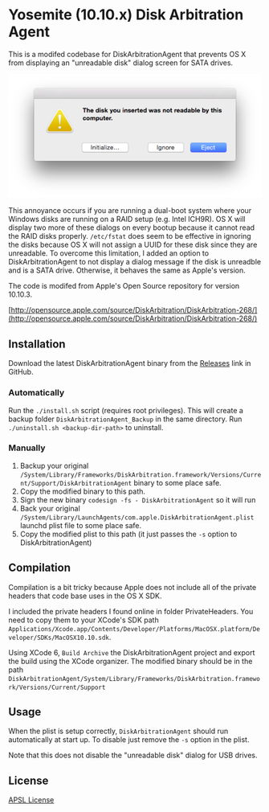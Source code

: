 # Yosemite (10.10.x) Disk Arbitration Agent

This is a modifed codebase for DiskArbitrationAgent that prevents OS X from displaying an "unreadable disk" dialog screen for SATA drives.

![unreadble disk dialog](https://raw.githubusercontent.com/jrnewell/disk-arbitration-agent/master/images/dialog.png)

This annoyance occurs if you are running a dual-boot system where your Windows disks are running on a RAID setup (e.g. Intel ICH9R).  OS X will display two more of these dialogs on every bootup because it cannot read the RAID disks properly.  ``/etc/fstat`` does seem to be effective in ignoring the disks because OS X will not assign a UUID for these disk since they are unreadable.  To overcome this limitation, I added an option to DiskArbitrationAgent to not display a dialog message if the disk is unreadble and is a SATA drive.  Otherwise, it behaves the same as Apple's version.

The code is modifed from Apple's Open Source repository for version 10.10.3.

[http://opensource.apple.com/source/DiskArbitration/DiskArbitration-268/](http://opensource.apple.com/source/DiskArbitration/DiskArbitration-268/)

## Installation

Download the latest DiskArbitrationAgent binary from the [Releases](https://github.com/jrnewell/disk-arbitration-agent/releases/latest) link in GitHub.

### Automatically

Run the ``./install.sh`` script (requires root privileges).  This will create a backup folder ``DiskArbitrationAgent_Backup`` in the same directory.  Run ``./uninstall.sh <backup-dir-path>`` to uninstall.

### Manually

1. Backup your original ``/System/Library/Frameworks/DiskArbitration.framework/Versions/Current/Support/DiskArbitrationAgent`` binary to some place safe.
2. Copy the modified binary to this path.
3. Sign the new binary ``codesign -fs - DiskArbitrationAgent`` so it will run
4. Back your original ``/System/Library/LaunchAgents/com.apple.DiskArbitrationAgent.plist`` launchd plist file to some place safe.
5. Copy the modified plist to this path (it just passes the ``-s`` option to DiskArbitrationAgent)

## Compilation

Compilation is a bit tricky because Apple does not include all of the private headers that code base uses in the OS X SDK.

I included the private headers I found online in folder PrivateHeaders.  You need to copy them to your XCode's SDK path ``Applications/Xcode.app/Contents/Developer/Platforms/MacOSX.platform/Developer/SDKs/MacOSX10.10.sdk``.

Using XCode 6, ``Build Archive`` the DiskArbitrationAgent project and export the build using the XCode organizer.  The modified binary should be in the path ``DiskArbitrationAgent/System/Library/Frameworks/DiskArbitration.framework/Versions/Current/Support``

## Usage

When the plist is setup correctly, ``DiskArbitrationAgent`` should run automatically at start up.  To disable just remove the ``-s`` option in the plist.

Note that this does not disable the "unreadable disk" dialog for USB drives.

## License

[APSL License](http://www.opensource.apple.com/license/apsl/)
